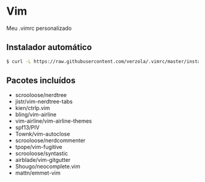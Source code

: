 # Vim
Meu .vimrc personalizado

## Instalador automático
```sh
$ curl -L https://raw.githubusercontent.com/verzola/.vimrc/master/install.sh | sh
```

## Pacotes incluídos
- scrooloose/nerdtree
- jistr/vim-nerdtree-tabs
- kien/ctrlp.vim
- bling/vim-airline
- vim-airline/vim-airline-themes
- spf13/PIV
- Townk/vim-autoclose
- scrooloose/nerdcommenter
- tpope/vim-fugitive
- scrooloose/syntastic
- airblade/vim-gitgutter
- Shougo/neocomplete.vim
- mattn/emmet-vim
